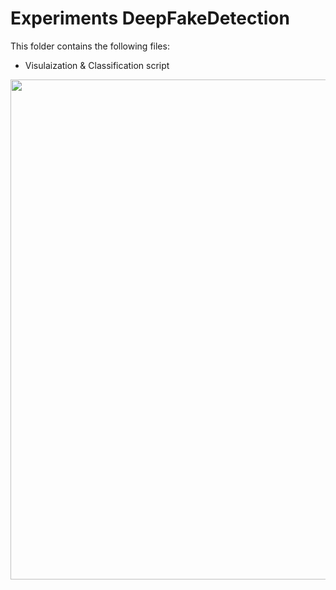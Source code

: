 # Experiments DeepFakeDetection
This folder contains the following files:
 <ul>
  <li>Visulaization & Classification script</li>
</ul> 
<img align="center" src="https://gitlab.itwm.fraunhofer.de/duralllopez/temporal-deepfake/tree/master/imgs/1000_deep.png" width="800"/>


